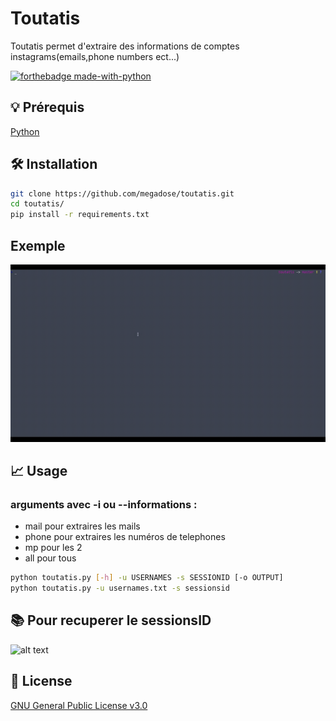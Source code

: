 # Toutatis
Toutatis permet d'extraire des informations de comptes instagrams(emails,phone numbers ect...)

[![forthebadge made-with-python](http://ForTheBadge.com/images/badges/made-with-python.svg)](https://www.python.org/)

## 💡 Prérequis
   [Python](https://www.python.org/downloads/release/python-370/)
## 🛠️ Installation
```bash
git clone https://github.com/megadose/toutatis.git
cd toutatis/
pip install -r requirements.txt
```
## Exemple
![](toutatis.gif)
## 📈 Usage
### arguments avec -i ou  --informations :
- mail pour extraires les mails
- phone pour extraires les numéros de telephones
- mp pour les 2
- all pour tous
```bash
python toutatis.py [-h] -u USERNAMES -s SESSIONID [-o OUTPUT]
python toutatis.py -u usernames.txt -s sessionsid
```
## 📚 Pour recuperer le sessionsID
![alt text](https://github.com/megadose/toutatis/blob/master/sessionsId.png?raw=true)

## 📝 License
[GNU General Public License v3.0](https://www.gnu.org/licenses/gpl-3.0.fr.html)
